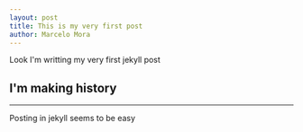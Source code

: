 ```yaml
---
layout: post
title: This is my very first post
author: Marcelo Mora
---
```


Look I'm writting my very first jekyll post

## I'm making history 
-----

Posting in jekyll seems to be easy

